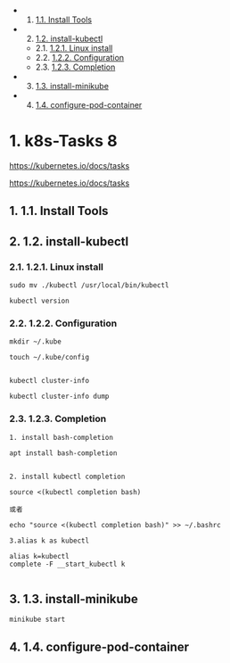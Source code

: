 <!-- vscode-markdown-toc -->
* 1. [1.1. Install Tools](#InstallTools)
* 2. [1.2. install-kubectl](#install-kubectl)
	* 2.1. [1.2.1. Linux install](#Linuxinstall)
	* 2.2. [1.2.2. Configuration](#Configuration)
	* 2.3. [1.2.3. Completion](#Completion)
* 3. [1.3. install-minikube](#install-minikube)
* 4. [1.4. configure-pod-container](#configure-pod-container)

<!-- vscode-markdown-toc-config
	numbering=true
	autoSave=true
	/vscode-markdown-toc-config -->
<!-- /vscode-markdown-toc -->

# 1. k8s-Tasks 8

https://kubernetes.io/docs/tasks


https://kubernetes.io/docs/tasks





##  1. <a name='InstallTools'></a>1.1. Install Tools
##  2. <a name='install-kubectl'></a>1.2. install-kubectl

###  2.1. <a name='Linuxinstall'></a>1.2.1. Linux install

```
sudo mv ./kubectl /usr/local/bin/kubectl

kubectl version

```

###  2.2. <a name='Configuration'></a>1.2.2. Configuration


```
mkdir ~/.kube

touch ~/.kube/config


kubectl cluster-info

kubectl cluster-info dump

```


###  2.3. <a name='Completion'></a>1.2.3. Completion

```
1. install bash-completion

apt install bash-completion


2. install kubectl completion

source <(kubectl completion bash)

或者 

echo "source <(kubectl completion bash)" >> ~/.bashrc

3.alias k as kubectl

alias k=kubectl
complete -F __start_kubectl k


```



##  3. <a name='install-minikube'></a>1.3. install-minikube

```
minikube start
```

##  4. <a name='configure-pod-container'></a>1.4. configure-pod-container




